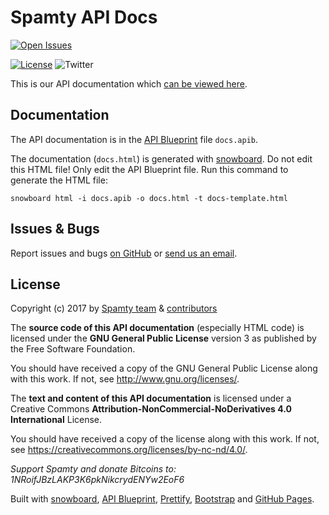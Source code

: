 # Spamty API Docs

[![Open Issues](https://img.shields.io/github/issues/spamty/api-docs.svg)](https://github.com/Spamty/api-docs/issues)

[![License](https://img.shields.io/badge/license-CC--BY--NC--ND_GNU--GPL--v3-blue.svg)](https://github.com/Spamty/api-docs/blob/master/LICENSE.md)
![Twitter](https://img.shields.io/twitter/follow/Spamty.svg?style=social&label=Follow&maxAge=2592000)


This is our API documentation which [can be viewed here](https://dev.spamty.eu/).

## Documentation

The API documentation is in the [API Blueprint](https://apiblueprint.org/) file `docs.apib`.

The documentation (`docs.html`) is generated with [snowboard](https://github.com/subosito/snowboard).
Do not edit this HTML file! Only edit the API Blueprint file.
Run this command to generate the HTML file:

    snowboard html -i docs.apib -o docs.html -t docs-template.html

## Issues & Bugs

Report issues and bugs [on GitHub](https://github.com/Spamty/api-docs/issues)
or [send us an email](https://3q3.de/spamty).

## License

Copyright (c) 2017 by
[Spamty team](https://github.com/Spamty) &
[contributors](https://github.com/Spamty/api-docs/graphs/contributors)

The **source code of this API documentation** (especially HTML code)
is licensed under the **GNU General Public License**
version 3 as published by the Free Software Foundation.

You should have received a copy of the GNU General Public License
along with this work. If not, see <http://www.gnu.org/licenses/>.

The **text and content of this API documentation**
is licensed under a Creative Commons
**Attribution-NonCommercial-NoDerivatives 4.0 International** License.

You should have received a copy of the license along with this
work. If not, see <https://creativecommons.org/licenses/by-nc-nd/4.0/>.



*Support Spamty and donate Bitcoins to:*
*1NRoifJBzLAKP3K6pkNikcrydENYw2EoF6*



Built with
[snowboard](https://github.com/subosito/snowboard),
[API Blueprint](https://apiblueprint.org/),
[Prettify](https://github.com/google/code-prettify/),
[Bootstrap](https://getbootstrap.com/) and
[GitHub Pages](https://pages.github.com).
